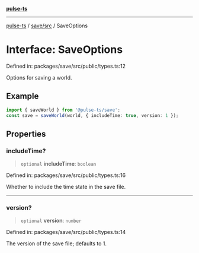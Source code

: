 [**pulse-ts**](../../../README.md)

***

[pulse-ts](../../../README.md) / [save/src](../README.md) / SaveOptions

# Interface: SaveOptions

Defined in: packages/save/src/public/types.ts:12

Options for saving a world.

## Example

```ts
import { saveWorld } from '@pulse-ts/save';
const save = saveWorld(world, { includeTime: true, version: 1 });
```

## Properties

### includeTime?

> `optional` **includeTime**: `boolean`

Defined in: packages/save/src/public/types.ts:16

Whether to include the time state in the save file.

***

### version?

> `optional` **version**: `number`

Defined in: packages/save/src/public/types.ts:14

The version of the save file; defaults to 1.
